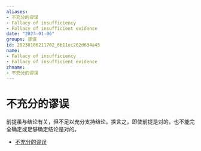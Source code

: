 ```yaml
---
aliases:
- 不充分的谬误
- Fallacy of insufficiency
- Fallacy of insufficient evidence
date: "2023-01-06"
groups: 谬误
id: 20230106211702_6b11ec262d634a45
name:
- Fallacy of insufficiency
- Fallacy of insufficient evidence
zhname:
- 不充分的谬误
---
```


# 不充分的谬误

前提虽与结论有关，但不足以充分支持结论。换言之，即使前提是对的，也不能完全确定或足够确定结论是对的。

* [不充分的谬误](https://zh.wikipedia.org/wiki/%E4%B8%8D%E5%85%85%E5%88%86%E7%9A%84%E8%AC%AC%E8%AA%A4)
